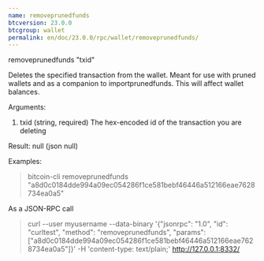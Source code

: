 ```yaml
---
name: removeprunedfunds
btcversion: 23.0.0
btcgroup: wallet
permalink: en/doc/23.0.0/rpc/wallet/removeprunedfunds/
---
```


removeprunedfunds "txid"

Deletes the specified transaction from the wallet. Meant for use with pruned wallets and as a companion to importprunedfunds. This will affect wallet balances.

Arguments:
1. txid    (string, required) The hex-encoded id of the transaction you are deleting

Result:
null    (json null)

Examples:
> bitcoin-cli removeprunedfunds "a8d0c0184dde994a09ec054286f1ce581bebf46446a512166eae7628734ea0a5"

As a JSON-RPC call
> curl --user myusername --data-binary '{"jsonrpc": "1.0", "id": "curltest", "method": "removeprunedfunds", "params": ["a8d0c0184dde994a09ec054286f1ce581bebf46446a512166eae7628734ea0a5"]}' -H 'content-type: text/plain;' http://127.0.0.1:8332/


